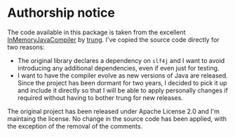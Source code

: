 # Authorship notice

The code available in this package is taken from the excellent [InMemoryJavaCompiler](https://github.com/trung/InMemoryJavaCompiler)
by [trung](https://github.com/trung). I've copied the source code directly for two reasons:

- The original library declares a dependency on `slf4j` and I want to avoid introducing any additional dependencies, even if 
  even just for testing.
- I want to have the compiler evolve as new versions of Java are released. Since the project has been dormant for two years,
  I decided to pick it up and include it directly so that I will be able to apply personally changes if required without
  having to bother trung for new releases.

The original project has been released under Apache License 2.0 and I'm maintaing the license. No change in the source code
has been applied, with the exception of the removal of the comments.
